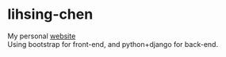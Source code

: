 # lihsing-chen
My personal <a href='http://www.lihsing-chen.com'>website</a><br>
Using bootstrap for front-end, and python+django for back-end.
